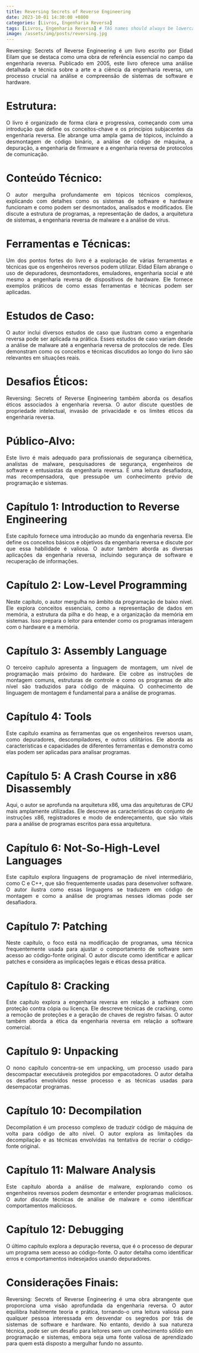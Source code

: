 ```yaml
---
title: Reversing Secrets of Reverse Engineering
date: 2023-10-01 14:30:00 +0800
categories: [Livros, Engenharia Reversa]
tags: [Livros, Engenharia Reversa] # TAG names should always be lowercase
image: /assets/img/posts/reversing.jpg
---
```


<p align="justify"> Reversing: Secrets of Reverse Engineering é um livro escrito por Eldad Eilam que se destaca como uma obra de referência essencial no campo da engenharia reversa. Publicado em 2005, este livro oferece uma análise detalhada e técnica sobre a arte e a ciência da engenharia reversa, um processo crucial na análise e compreensão de sistemas de software e hardware. </p>

# Estrutura:
<p align="justify"> O livro é organizado de forma clara e progressiva, começando com uma introdução que define os conceitos-chave e os princípios subjacentes da engenharia reversa. Ele abrange uma ampla gama de tópicos, incluindo a desmontagem de código binário, a análise de código de máquina, a depuração, a engenharia de firmware e a engenharia reversa de protocolos de comunicação.</p>

# Conteúdo Técnico:
<p align="justify"> O autor mergulha profundamente em tópicos técnicos complexos, explicando com detalhes como os sistemas de software e hardware funcionam e como podem ser desmontados, analisados e modificados. Ele discute a estrutura de programas, a representação de dados, a arquitetura de sistemas, a engenharia reversa de malware e a análise de vírus.</p>

# Ferramentas e Técnicas:
<p align="justify"> Um dos pontos fortes do livro é a exploração de várias ferramentas e técnicas que os engenheiros reversos podem utilizar. Eldad Eilam abrange o uso de depuradores, desmontadores, emuladores, engenharia social e até mesmo a engenharia reversa de dispositivos de hardware. Ele fornece exemplos práticos de como essas ferramentas e técnicas podem ser aplicadas.</p>

# Estudos de Caso:
<p align="justify"> O autor inclui diversos estudos de caso que ilustram como a engenharia reversa pode ser aplicada na prática. Esses estudos de caso variam desde a análise de malware até a engenharia reversa de protocolos de rede. Eles demonstram como os conceitos e técnicas discutidos ao longo do livro são relevantes em situações reais.</p>

# Desafios Éticos:
<p align="justify"> Reversing: Secrets of Reverse Engineering também aborda os desafios éticos associados à engenharia reversa. O autor discute questões de propriedade intelectual, invasão de privacidade e os limites éticos da engenharia reversa.</p>

# Público-Alvo:
<p align="justify"> Este livro é mais adequado para profissionais de segurança cibernética, analistas de malware, pesquisadores de segurança, engenheiros de software e entusiastas da engenharia reversa. É uma leitura desafiadora, mas recompensadora, que pressupõe um conhecimento prévio de programação e sistemas.</p>

# Capítulo 1: Introduction to Reverse Engineering
<p align="justify"> Este capítulo fornece uma introdução ao mundo da engenharia reversa. Ele define os conceitos básicos e objetivos da engenharia reversa e discute por que essa habilidade é valiosa. O autor também aborda as diversas aplicações da engenharia reversa, incluindo segurança de software e recuperação de informações.</p>

# Capítulo 2: Low-Level Programming
<p align="justify"> Neste capítulo, o autor mergulha no âmbito da programação de baixo nível. Ele explora conceitos essenciais, como a representação de dados em memória, a estrutura da pilha e do heap, e a organização da memória em sistemas. Isso prepara o leitor para entender como os programas interagem com o hardware e a memória.</p>

# Capítulo 3: Assembly Language
<p align="justify"> O terceiro capítulo apresenta a linguagem de montagem, um nível de programação mais próximo do hardware. Ele cobre as instruções de montagem comuns, estruturas de controle e como os programas de alto nível são traduzidos para código de máquina. O conhecimento de linguagem de montagem é fundamental para a análise de programas.</p>

# Capítulo 4: Tools
<p align="justify"> Este capítulo examina as ferramentas que os engenheiros reversos usam, como depuradores, descompiladores, e outros utilitários. Ele aborda as características e capacidades de diferentes ferramentas e demonstra como elas podem ser aplicadas para analisar programas.</p>

# Capítulo 5: A Crash Course in x86 Disassembly
<p align="justify"> Aqui, o autor se aprofunda na arquitetura x86, uma das arquiteturas de CPU mais amplamente utilizadas. Ele descreve as características do conjunto de instruções x86, registradores e modo de endereçamento, que são vitais para a análise de programas escritos para essa arquitetura.</p>

# Capítulo 6: Not-So-High-Level Languages
<p align="justify"> Este capítulo explora linguagens de programação de nível intermediário, como C e C++, que são frequentemente usadas para desenvolver software. O autor ilustra como essas linguagens se traduzem em código de montagem e como a análise de programas nesses idiomas pode ser desafiadora.</p>

# Capítulo 7: Patching
<p align="justify"> Neste capítulo, o foco está na modificação de programas, uma técnica frequentemente usada para ajustar o comportamento de software sem acesso ao código-fonte original. O autor discute como identificar e aplicar patches e considera as implicações legais e éticas dessa prática.</p>

# Capítulo 8: Cracking
<p align="justify"> Este capítulo explora a engenharia reversa em relação a software com proteção contra cópia ou licença. Ele descreve técnicas de cracking, como a remoção de proteções e a geração de chaves de registro falsas. O autor também aborda a ética da engenharia reversa em relação a software comercial.</p>

# Capítulo 9: Unpacking
<p align="justify"> O nono capítulo concentra-se em unpacking, um processo usado para descompactar executáveis protegidos por empacotadores. O autor detalha os desafios envolvidos nesse processo e as técnicas usadas para desempacotar programas.</p>

# Capítulo 10: Decompilation
<p align="justify"> Decompilation é um processo complexo de traduzir código de máquina de volta para código de alto nível. O autor explora as limitações da decompilação e as técnicas envolvidas na tentativa de recriar o código-fonte original.</p>

# Capítulo 11: Malware Analysis
<p align="justify"> Este capítulo aborda a análise de malware, explorando como os engenheiros reversos podem desmontar e entender programas maliciosos. O autor discute técnicas de análise de malware e como identificar comportamentos maliciosos.</p>

# Capítulo 12: Debugging
<p align="justify"> O último capítulo explora a depuração reversa, que é o processo de depurar um programa sem acesso ao código-fonte. O autor detalha como identificar erros e comportamentos indesejados usando depuradores.</p>

# Considerações Finais:
<p align="justify"> Reversing: Secrets of Reverse Engineering é uma obra abrangente que proporciona uma visão aprofundada da engenharia reversa. O autor equilibra habilmente teoria e prática, tornando-o uma leitura valiosa para qualquer pessoa interessada em desvendar os segredos por trás de sistemas de software e hardware. No entanto, devido à sua natureza técnica, pode ser um desafio para leitores sem um conhecimento sólido em programação e sistemas, embora seja uma fonte valiosa de aprendizado para quem está disposto a mergulhar fundo no assunto.</p>

